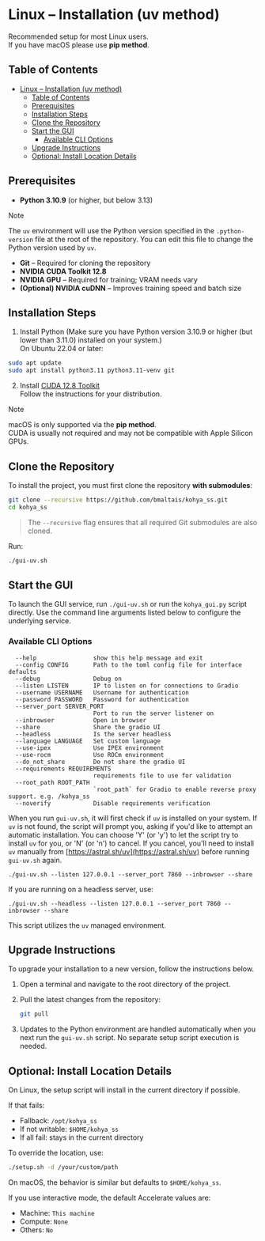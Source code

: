 # Linux – Installation (uv method)

Recommended setup for most Linux users.  
If you have macOS please use **pip method**.

## Table of Contents

- [Linux – Installation (uv method)](#linux--installation-uv-method)
  - [Table of Contents](#table-of-contents)
  - [Prerequisites](#prerequisites)
  - [Installation Steps](#installation-steps)
  - [Clone the Repository](#clone-the-repository)
  - [Start the GUI](#start-the-gui)
    - [Available CLI Options](#available-cli-options)
  - [Upgrade Instructions](#upgrade-instructions)
  - [Optional: Install Location Details](#optional-install-location-details)

## Prerequisites

- **Python 3.10.9** (or higher, but below 3.13)

> [!NOTE]
> The `uv` environment will use the Python version specified in the `.python-version` file at the root of the repository. You can edit this file to change the Python version used by `uv`.

- **Git** – Required for cloning the repository
- **NVIDIA CUDA Toolkit 12.8**
- **NVIDIA GPU** – Required for training; VRAM needs vary
- **(Optional) NVIDIA cuDNN** – Improves training speed and batch size

## Installation Steps

1. Install Python (Make sure you have Python version 3.10.9 or higher (but lower than 3.11.0) installed on your system.)  
   On Ubuntu 22.04 or later:

```bash
sudo apt update
sudo apt install python3.11 python3.11-venv git
```

2. Install [CUDA 12.8 Toolkit](https://developer.nvidia.com/cuda-12-8-0-download-archive?target_os=Linux&target_arch=x86_64)  
   Follow the instructions for your distribution.

> [!NOTE]  
> macOS is only supported via the **pip method**.  
> CUDA is usually not required and may not be compatible with Apple Silicon GPUs.

## Clone the Repository

To install the project, you must first clone the repository **with submodules**:

```bash
git clone --recursive https://github.com/bmaltais/kohya_ss.git
cd kohya_ss
```

> The `--recursive` flag ensures that all required Git submodules are also cloned.

Run:

```bash
./gui-uv.sh
```

## Start the GUI

To launch the GUI service, run `./gui-uv.sh` or run the `kohya_gui.py` script directly. Use the command line arguments listed below to configure the underlying service.

### Available CLI Options

```text
  --help                show this help message and exit
  --config CONFIG       Path to the toml config file for interface defaults
  --debug               Debug on
  --listen LISTEN       IP to listen on for connections to Gradio
  --username USERNAME   Username for authentication
  --password PASSWORD   Password for authentication
  --server_port SERVER_PORT
                        Port to run the server listener on
  --inbrowser           Open in browser
  --share               Share the gradio UI
  --headless            Is the server headless
  --language LANGUAGE   Set custom language
  --use-ipex            Use IPEX environment
  --use-rocm            Use ROCm environment
  --do_not_share        Do not share the gradio UI
  --requirements REQUIREMENTS
                        requirements file to use for validation
  --root_path ROOT_PATH
                        `root_path` for Gradio to enable reverse proxy support. e.g. /kohya_ss
  --noverify            Disable requirements verification
```

When you run `gui-uv.sh`, it will first check if `uv` is installed on your system. If `uv` is not found, the script will prompt you, asking if you'd like to attempt an automatic installation. You can choose 'Y' (or 'y') to let the script try to install `uv` for you, or 'N' (or 'n') to cancel. If you cancel, you'll need to install `uv` manually from [https://astral.sh/uv](https://astral.sh/uv) before running `gui-uv.sh` again.

```shell
./gui-uv.sh --listen 127.0.0.1 --server_port 7860 --inbrowser --share
```

If you are running on a headless server, use:

```shell
./gui-uv.sh --headless --listen 127.0.0.1 --server_port 7860 --inbrowser --share
```

This script utilizes the `uv` managed environment.

## Upgrade Instructions

To upgrade your installation to a new version, follow the instructions below.

1. Open a terminal and navigate to the root directory of the project.
2. Pull the latest changes from the repository:

     ```bash
     git pull
     ```

3. Updates to the Python environment are handled automatically when you next run the `gui-uv.sh` script. No separate setup script execution is needed.

## Optional: Install Location Details

On Linux, the setup script will install in the current directory if possible.

If that fails:

- Fallback: `/opt/kohya_ss`
- If not writable: `$HOME/kohya_ss`
- If all fail: stays in the current directory

To override the location, use:

```bash
./setup.sh -d /your/custom/path
```

On macOS, the behavior is similar but defaults to `$HOME/kohya_ss`.

If you use interactive mode, the default Accelerate values are:

- Machine: `This machine`
- Compute: `None`
- Others: `No`
